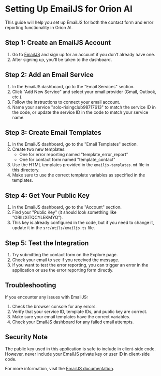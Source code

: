 # Setting Up EmailJS for Orion AI

This guide will help you set up EmailJS for both the contact form and error reporting functionality in Orion AI.

## Step 1: Create an EmailJS Account

1. Go to [EmailJS](https://www.emailjs.com/) and sign up for an account if you don't already have one.
2. After signing up, you'll be taken to the dashboard.

## Step 2: Add an Email Service

1. In the EmailJS dashboard, go to the "Email Services" section.
2. Click "Add New Service" and select your email provider (Gmail, Outlook, etc.).
3. Follow the instructions to connect your email account.
4. Name your service "solo-risingclub98717613" to match the service ID in the code, or update the service ID in the code to match your service name.

## Step 3: Create Email Templates

1. In the EmailJS dashboard, go to the "Email Templates" section.
2. Create two new templates:
   - One for error reporting named "template_error_report"
   - One for contact form named "template_contact"
3. Use the HTML templates provided in the `emailjs-templates.md` file in this directory.
4. Make sure to use the correct template variables as specified in the templates.

## Step 4: Get Your Public Key

1. In the EmailJS dashboard, go to the "Account" section.
2. Find your "Public Key" (it should look something like "ORIlzXITQCYLEKMYQ").
3. This key is already configured in the code, but if you need to change it, update it in the `src/utils/emailjs.ts` file.

## Step 5: Test the Integration

1. Try submitting the contact form on the Explore page.
2. Check your email to see if you received the message.
3. If you want to test the error reporting, you can trigger an error in the application or use the error reporting form directly.

## Troubleshooting

If you encounter any issues with EmailJS:

1. Check the browser console for any errors.
2. Verify that your service ID, template IDs, and public key are correct.
3. Make sure your email templates have the correct variables.
4. Check your EmailJS dashboard for any failed email attempts.

## Security Note

The public key used in this application is safe to include in client-side code. However, never include your EmailJS private key or user ID in client-side code.

For more information, visit the [EmailJS documentation](https://www.emailjs.com/docs/).

